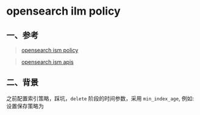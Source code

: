 # opensearch ilm policy

## 一、参考

> [opensearch ism policy](https://opensearch.org/docs/latest/im-plugin/ism/policies/)

> [opensearch ism apis](https://opensearch.org/docs/latest/im-plugin/ism/api/)

## 二、背景

之前配置索引策略，踩坑，`delete` 阶段的时间参数，采用 `min_index_age`, 例如: 设置保存策略为
